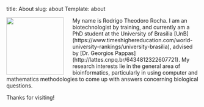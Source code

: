 title: About
slug: about
Template: about

<img src="/images/rodrigo.jpg" align="left" width="150" style="padding-right:20px;"/>
My name is Rodrigo Theodoro Rocha.
I am an biotechnologist by training, and currently am a PhD student
at the University of Brasília
[UnB](https://www.timeshighereducation.com/world-university-rankings/university-brasilia), advised by [Dr. Georgios Pappas](http://lattes.cnpq.br/6434812322607721). My research interests lie in the general area of bioinformatics, particularly in using computer and mathematics methodologies to come up with answers concerning biological questions.
<br clear="left"/>

Thanks for visiting!

